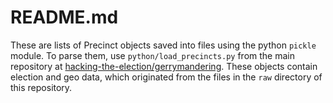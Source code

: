 # README.md

These are lists of Precinct objects saved into files using the python `pickle` module. To parse them, use `python/load_precincts.py` from the main repository at [hacking-the-election/gerrymandering](https://github.com/hacking-the-election/gerrymandering). These objects contain election and geo data, which originated from the files in the `raw` directory of this repository.

